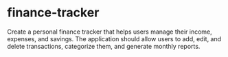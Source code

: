 # finance-tracker
Create a personal finance tracker that helps users manage their income, expenses, and savings. The application should allow users to add, edit, and delete transactions, categorize them, and generate monthly reports.
